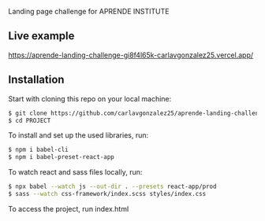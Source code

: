 Landing page challenge for APRENDE INSTITUTE

## Live example

https://aprende-landing-challenge-gi8f4l65k-carlavgonzalez25.vercel.app/

## Installation

Start with cloning this repo on your local machine:

```sh
$ git clone https://github.com/carlavgonzalez25/aprende-landing-challenge.git
$ cd PROJECT
```

To install and set up the used libraries, run:

```sh
$ npm i babel-cli
$ npm i babel-preset-react-app
```

To watch react and sass files locally, run:

```sh
$ npx babel --watch js --out-dir . --presets react-app/prod
$ sass --watch css-framework/index.scss styles/index.css

```

To access the project, run index.html
